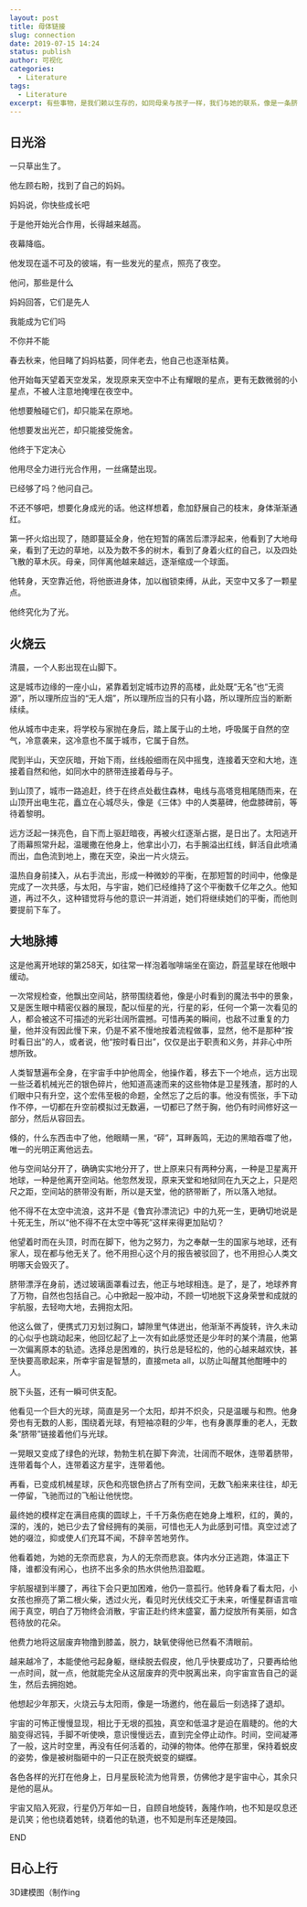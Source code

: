 ```yaml
---
layout: post
title: 母体链接
slug: connection
date: 2019-07-15 14:24
status: publish
author: 可视化
categories: 
  - Literature
tags:
  - Literature
excerpt: 有些事物，是我们赖以生存的，如同母亲与孩子一样，我们与她的联系，像是一条脐带。
---
```



日光浴
---
一只草出生了。

他左顾右盼，找到了自己的妈妈。

妈妈说，你快些成长吧

于是他开始光合作用，长得越来越高。

夜幕降临。

他发现在遥不可及的彼端，有一些发光的星点，照亮了夜空。

他问，那些是什么

妈妈回答，它们是先人

我能成为它们吗

不你并不能

春去秋来，他目睹了妈妈枯萎，同伴老去，他自己也逐渐枯黄。

他开始每天望着天空发呆，发现原来天空中不止有耀眼的星点，更有无数微弱的小星点，不被人注意地掩埋在夜空中。

他想要触碰它们，却只能呆在原地。

他想要发出光芒，却只能接受施舍。

他终于下定决心

他用尽全力进行光合作用，一丝痛楚出现。

已经够了吗？他问自己。

不还不够吧，想要化身成光的话。他这样想着，愈加舒展自己的枝末，身体渐渐通红。

第一抔火焰出现了，随即蔓延全身，他在短暂的痛苦后漂浮起来，他看到了大地母亲，看到了无边的草地，以及为数不多的树木，看到了身着火红的自己，以及四处飞散的草木灰。母亲，同伴离他越来越远，逐渐缩成一个球面。

他转身，天空靠近他，将他嵌进身体，加以枷锁束缚，从此，天空中又多了一颗星点。

他终究化为了光。



火烧云
---
清晨，一个人影出现在山脚下。

这是城市边缘的一座小山，紧靠着划定城市边界的高楼，此处既“无名”也“无资源”，所以理所应当的“无人烟”，所以理所应当的只有小路，所以理所应当的断断续续。

他从城市中走来，将学校与家抛在身后，踏上属于山的土地，呼吸属于自然的空气，冷意袭来，这冷意也不属于城市，它属于自然。

爬到半山，天空灰暗，开始下雨，丝线般细雨在风中摇曳，连接着天空和大地，连接着自然和他，如同水中的脐带连接着母与子。

到山顶了，城市一路追赶，终于在终点处截住森林，电线与高塔竞相尾随而来，在山顶开出电生花，矗立在心城尽头，像是《三体》中的人类墓碑，他盘膝碑前，等待着黎明。

远方泛起一抹亮色，自下而上驱赶暗夜，再被火红逐渐占据，是日出了。太阳逃开了雨幕照常升起，温暖撒在他身上，他拿出小刀，右手腕溢出红线，鲜活自此喷涌而出，血色流到地上，撒在天空，染出一片火烧云。

温热自身前揉入，从右手流出，形成一种微妙的平衡，在那短暂的时间中，他像是完成了一次共感，与太阳，与宇宙，她们已经维持了这个平衡数千亿年之久。他知道，再过不久，这种错觉将与他的意识一并消逝，她们将继续她们的平衡，而他则要提前下车了。

大地脉搏
---
这是他离开地球的第258天，如往常一样泡着咖啡端坐在窗边，蔚蓝星球在他眼中缓动。

一次常规检查，他飘出空间站，脐带围绕着他，像是小时看到的魔法书中的景象，又是医生眼中精密仪器的展现，配以恒星的光，行星的彩，任何一个第一次看见的人，都会被这不可描述的光彩壮阔所震撼。可惜再美的瞬间，也敌不过重复的力量，他并没有因此慢下来，仍是不紧不慢地按着流程做事，显然，他不是那种“按时看日出”的人，或者说，他“按时看日出”，仅仅是出于职责和义务，并非心中所想所致。

人类智慧遍布全身，在宇宙手中护他周全，他操作着，移去下一个地点，远方出现一些泛着机械光芒的银色碎片，他知道高速而来的这些物体是卫星残渣，那时的人们眼中只有升空，这个宏伟至极的命题，全然忘了之后的事。他没有慌张，手下动作不停，一切都在升空前模拟过无数遍，一切都已了然于胸，他仍有时间修好这一部分，然后从容回去。

倏的，什么东西击中了他，他眼睛一黑，“砰”，耳畔轰鸣，无边的黑暗吞噬了他，唯一的光明正离他远去。

他与空间站分开了，确确实实地分开了，世上原来只有两种分离，一种是卫星离开地球，一种是他离开空间站。他忽然发现，原来天堂和地狱同在九天之上，只是咫尺之距，空间站的脐带没有断，所以是天堂，他的脐带断了，所以落入地狱。

他不得不在太空中流浪，这并不是《鲁宾孙漂流记》中的九死一生，更确切地说是十死无生，所以“他不得不在太空中等死”这样来得更加贴切？

他望着时而在头顶，时而在脚下，他为之努力，为之奉献一生的国家与地球，还有家人，现在都与他无关了。他不用担心这个月的报告被驳回了，也不用担心人类文明哪天会毁灭了。

脐带漂浮在身前，透过玻璃面罩看过去，他正与地球相连。是了，是了，地球养育了万物，自然也包括自己。心中掀起一股冲动，不顾一切地脱下这身荣誉和成就的宇航服，去轻吻大地，去拥抱太阳。

他这么做了，便携式刀刃划过胸口，罅隙里气体迸出，他渐渐不再旋转，许久未动的心似乎也跳动起来，他回忆起了上一次有如此感觉还是少年时的某个清晨，他第一次偏离原本的轨迹。选择总是困难的，执行总是轻松的，他的心越来越欢快，甚至快要高歌起来，所幸宇宙是智慧的，直接meta all，以防止叫醒其他酣睡中的人。

脱下头盔，还有一瞬可供支配。

他看见一个巨大的光球，简直是另一个太阳，却并不炽灸，只是温暖与和煦。他身旁也有无数的人影，围绕着光球，有短袖凉鞋的少年，也有身裹厚重的老人，无数条“脐带”链接着他们与光球。

一晃眼又变成了绿色的光球，勃勃生机在脚下奔流，壮阔而不眠休，连带着脐带，连带着每个人，连带着这方星宇，连带着他。

再看，已变成机械星球，灰色和亮银色挤占了所有空间，无数飞船来来往往，却无一停留，飞驰而过的飞船让他恍惚。

最终她的模样定在满目疮痍的圆球上，千千万条伤疤在她身上堆积，红的，黄的，深的，浅的，她已少去了曾经拥有的美丽，可惜也无人为此感到可惜。真空过滤了她的啜泣，抑或使人们充耳不闻，不辞辛苦地劳作。

他看着她，为她的无奈而悲哀，为人的无奈而悲哀。体内水分正逃跑，体温正下降，谁都没有闲心，也挤不出多余的热水供他热泪盈眶。

宇航服褪到半腰了，再往下会只更加困难，他仍一意孤行。他转身看了看太阳，小女孩也擦亮了第二根火柴，透过火光，看见时光伏线交汇于未来，听懂星群语言喧闹于真空，明白了万物终会消散，宇宙正赴约终末盛宴，蓄力绽放所有美丽，如含苞待放的花朵。

他费力地将这层废弃物撸到膝盖，脱力，缺氧使得他已然看不清眼前。

越来越冷了，本能使他弓起身躯，继续脱去假皮，他几乎快要成功了，只要再给他一点时间，就一点，他就能完全从这层废弃的壳中脱离出来，向宇宙宣告自己的诞生，然后去拥抱她。

他想起少年那天，火烧云与太阳雨，像是一场邀约，他在最后一刻选择了退却。

宇宙的可怖正慢慢显现，相比于无垠的孤独，真空和低温才是迫在眉睫的。他的大脑变得迟钝，手脚不听使唤，意识慢慢远去，直到完全停止动作。时间，空间凝滞了一般，这片时空里，再没有任何活着的，动弹的物体。他停在那里，保持着蜕皮的姿势，像是被树脂砸中的一只正在脱壳蜕变的蝴蝶。

各色各样的光打在他身上，日月星辰轮流为他背景，仿佛他才是宇宙中心，其余只是他的扈从。

宇宙又陷入死寂，行星仍万年如一日，自顾自地旋转，轰隆作响，也不知是叹息还是讥笑；他也绕着她转，绕着他的轨道，也不知是刑车还是陵园。

END



日心上行
---
3D建模图（制作ing